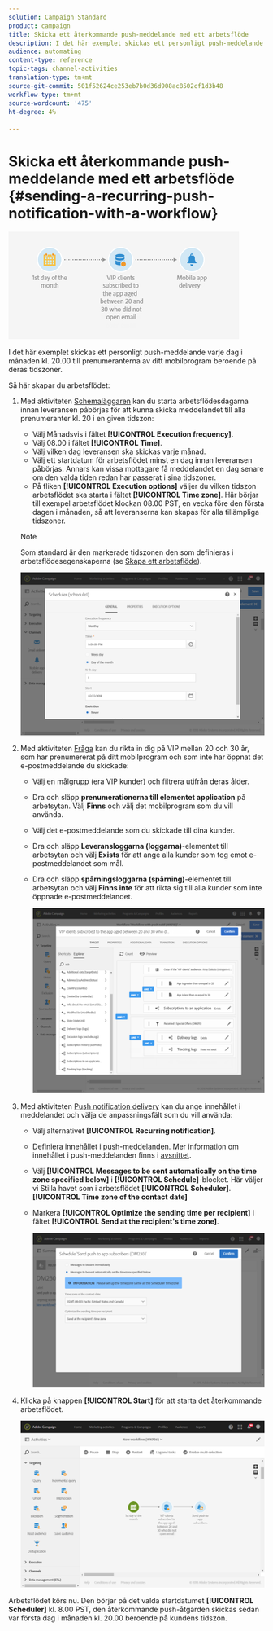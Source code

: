 ```yaml
---
solution: Campaign Standard
product: campaign
title: Skicka ett återkommande push-meddelande med ett arbetsflöde
description: I det här exemplet skickas ett personligt push-meddelande varje dag i månaden kl. 20.00 till prenumeranterna av ditt mobilprogram beroende på deras tidszoner.
audience: automating
content-type: reference
topic-tags: channel-activities
translation-type: tm+mt
source-git-commit: 501f52624ce253eb7b0d36d908ac8502cf1d3b48
workflow-type: tm+mt
source-wordcount: '475'
ht-degree: 4%

---
```



# Skicka ett återkommande push-meddelande med ett arbetsflöde {#sending-a-recurring-push-notification-with-a-workflow}

![](assets/wkf_push_example_1.png)

I det här exemplet skickas ett personligt push-meddelande varje dag i månaden kl. 20.00 till prenumeranterna av ditt mobilprogram beroende på deras tidszoner.

Så här skapar du arbetsflödet:

1. Med aktiviteten [Schemaläggaren](../../automating/using/scheduler.md) kan du starta arbetsflödesdagarna innan leveransen påbörjas för att kunna skicka meddelandet till alla prenumeranter kl. 20 i en given tidszon:

   * Välj Månadsvis i fältet **[!UICONTROL Execution frequency]**.
   * Välj 08.00 i fältet **[!UICONTROL Time]**.
   * Välj vilken dag leveransen ska skickas varje månad.
   * Välj ett startdatum för arbetsflödet minst en dag innan leveransen påbörjas. Annars kan vissa mottagare få meddelandet en dag senare om den valda tiden redan har passerat i sina tidszoner.
   * På fliken **[!UICONTROL Execution options]** väljer du vilken tidszon arbetsflödet ska starta i fältet **[!UICONTROL Time zone]**. Här börjar till exempel arbetsflödet klockan 08.00 PST, en vecka före den första dagen i månaden, så att leveranserna kan skapas för alla tillämpliga tidszoner.

   >[!NOTE]
   >
   >Som standard är den markerade tidszonen den som definieras i arbetsflödesegenskaperna (se [Skapa ett arbetsflöde](../../automating/using/building-a-workflow.md)).

   ![](assets/wkf_push_example_5.png)

1. Med aktiviteten [Fråga](../../automating/using/query.md) kan du rikta in dig på VIP mellan 20 och 30 år, som har prenumererat på ditt mobilprogram och som inte har öppnat det e-postmeddelande du skickade:

   * Välj en målgrupp (era VIP kunder) och filtrera utifrån deras ålder.
   * Dra och släpp **prenumerationerna till elementet application** på arbetsytan. Välj **Finns** och välj det mobilprogram som du vill använda.
   * Välj det e-postmeddelande som du skickade till dina kunder.
   * Dra och släpp **Leveransloggarna (loggarna)**-elementet till arbetsytan och välj **Exists** för att ange alla kunder som tog emot e-postmeddelandet som mål.
   * Dra och släpp **spårningsloggarna (spårning)**-elementet till arbetsytan och välj **Finns inte** för att rikta sig till alla kunder som inte öppnade e-postmeddelandet.

      ![](assets/wkf_push_example_2.png)

1. Med aktiviteten [Push notification delivery](../../automating/using/push-notification-delivery.md) kan du ange innehållet i meddelandet och välja de anpassningsfält som du vill använda:

   * Välj alternativet **[!UICONTROL Recurring notification]**.
   * Definiera innehållet i push-meddelanden. Mer information om innehållet i push-meddelanden finns i [avsnittet](../../channels/using/preparing-and-sending-a-push-notification.md).
   * Välj **[!UICONTROL Messages to be sent automatically on the time zone specified below]** i **[!UICONTROL Schedule]**-blocket. Här väljer vi Stilla havet som i arbetsflödet **[!UICONTROL Scheduler]**.**[!UICONTROL Time zone of the contact date]**
   * Markera **[!UICONTROL Optimize the sending time per recipient]** i fältet **[!UICONTROL Send at the recipient's time zone]**.

      ![](assets/wkf_push_example_4.png)

1. Klicka på knappen **[!UICONTROL Start]** för att starta det återkommande arbetsflödet.

   ![](assets/wkf_push_example_3.png)

Arbetsflödet körs nu. Den börjar på det valda startdatumet **[!UICONTROL Scheduler]** kl. 8.00 PST, den återkommande push-åtgärden skickas sedan var första dag i månaden kl. 20.00 beroende på kundens tidszon.
